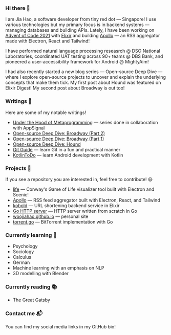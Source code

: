 ### Hi there 👋

I am Jia Hao, a software developer from tiny red dot — Singapore! I use various technologies but my primary focus is in backend systems — managing databases and building APIs. Lately, I have been working on [Advent of Code 2021](https://adventofcode.com/) with [Elixir](https://github.com/woojiahao/advent-of-code-2021) and building [Apollo](https://github.com/woojiahao/advent-of-code-2021) — an RSS aggregator made with Electron, React and Tailwind!

I have performed natural language processing reseasrch @ DSO National Laboratories, coordinated UAT testing across 90+ teams @ DBS Bank, and pioneered a user-accessibility framework for Android @ MightyAim!

I had also recently started a new blog series — Open-source Deep Dive — where I explore open-source projects to uncover and explain the underlying concepts that make them tick. My first post about Hound was featured on Elixir Digest! My second post about Broadway is out too!

### Writings 📝

Here are some of my notable writings!

- [Under the Hood of Metaprogramming](https://blog.appsignal.com/category/under-the-hood-of-metaprogramming.html) — series done in collaboration with AppSignal
- [Open-source Deep Dive: Broadway (Part 2)](https://woojiahao.github.io/blog/posts/open-source-deep-dive-broadway-part-2)
- [Open-source Deep Dive: Broadway (Part 1)](https://woojiahao.github.io/blog/posts/open-source-deep-dive-broadway-part-1)
- [Open-source Deep Dive: Hound](https://woojiahao.github.io/blog/posts/open-source-deep-dive-hound)
- [Git Guide](https://woojiahao.github.io/git-guide) — learn Git in a fun and practical manner
- [KotlinToDo](https://woojiahao.github.io/KotlinToDo) — learn Android development with Kotlin

### Projects 🔭

If you see a repository you are interested in, feel free to contribute! 😃

- [life](https://github.com/woojiahao/life) — Conway's Game of Life visualizer tool built with Electron and Scenic!
- [Apollo](https://github.com/woojiahao/apollo) — RSS feed aggregator built with Electron, React, and Tailwind
- [kobold](https://github.com/woojiahao/kobold) — URL shortening backend service in Elixir
- [Go HTTP server](https://github.com/woojiahao/go-http-server) — HTTP server written from scratch in Go
- [woojiahao.github.io](https://woojiahao.github.io) — personal site
- [torrent.go](https://github.io/torrent.go) — BitTorrent implementation with Go

### Currently learning 🌱

- Psychology
- Sociology
- Calculus
- German
- Machine learning with an emphasis on NLP
- 3D modelling with Blender <!-- Add link to project previews -->

### Currently reading 📚

- The Great Gatsby

### Contact me 📬

You can find my social media links in my GitHub bio!

